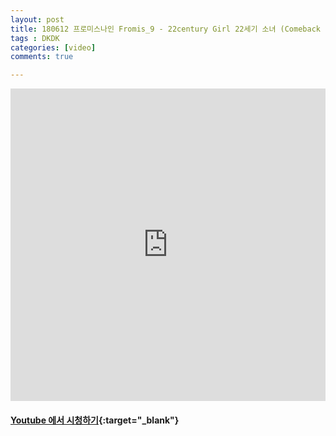 ```yaml
---
layout: post
title: 180612 프로미스나인 Fromis_9 - 22century Girl 22세기 소녀 (Comeback Stage) @ 더쇼
tags : DKDK
categories: [video]
comments: true

---
```



<iframe width="100%" height="500" src="https://www.youtube.com/embed/_1xcq8JbXyI?rel=0" frameborder="0" allow="autoplay; encrypted-media" allowfullscreen></iframe>


#### [Youtube 에서 시청하기](https://www.youtube.com/watch?v=_1xcq8JbXyI){:target="_blank"}
